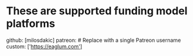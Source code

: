# These are supported funding model platforms

github: [milosdakic]
patreon: # Replace with a single Patreon username
custom: ['https://eaglum.com']
